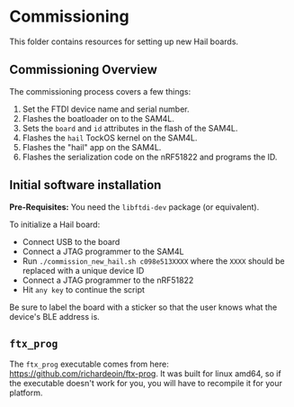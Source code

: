Commissioning
=============

This folder contains resources for setting up new Hail boards.

Commissioning Overview
----------------------

The commissioning process covers a few things:

1. Set the FTDI device name and serial number.
2. Flashes the boatloader on to the SAM4L.
3. Sets the `board` and `id` attributes in the flash of the SAM4L.
4. Flashes the `hail` TockOS kernel on the SAM4L.
5. Flashes the "hail" app on the SAM4L.
6. Flashes the serialization code on the nRF51822 and programs the ID.

Initial software installation
-----------------------------

**Pre-Requisites:** You need the `libftdi-dev` package (or equivalent).

To initialize a Hail board:

 * Connect USB to the board
 * Connect a JTAG programmer to the SAM4L
 * Run `./commission_new_hail.sh c098e513XXXX` where the `XXXX` should be
   replaced with a unique device ID
 * Connect a JTAG programmer to the nRF51822
 * Hit `any key` to continue the script

Be sure to label the board with a sticker so that the user knows what the
device's BLE address is.


`ftx_prog`
----------

The `ftx_prog` executable comes from here:
https://github.com/richardeoin/ftx-prog.
It was built for linux amd64, so if the executable doesn't work for you,
you will have to recompile it for your platform.
